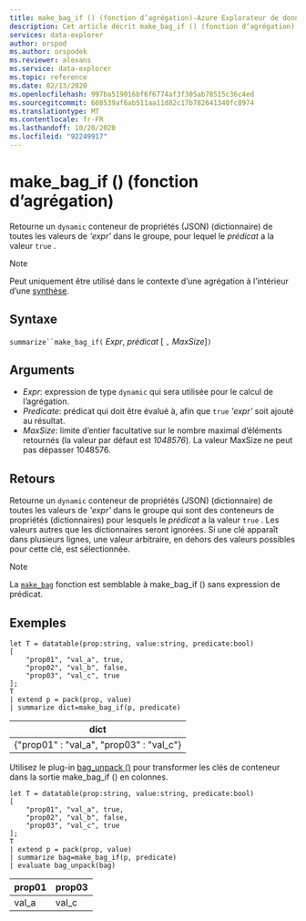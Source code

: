 ```yaml
---
title: make_bag_if () (fonction d’agrégation)-Azure Explorateur de données
description: Cet article décrit make_bag_if () (fonction d’agrégation) dans Azure Explorateur de données.
services: data-explorer
author: orspod
ms.author: orspodek
ms.reviewer: alexans
ms.service: data-explorer
ms.topic: reference
ms.date: 02/13/2020
ms.openlocfilehash: 997ba519016bf6f6774af3f305ab78515c36c4ed
ms.sourcegitcommit: 608539af6ab511aa11d82c17b782641340fc8974
ms.translationtype: MT
ms.contentlocale: fr-FR
ms.lasthandoff: 10/20/2020
ms.locfileid: "92249917"
---
```

# <a name="make_bag_if-aggregation-function"></a>make_bag_if () (fonction d’agrégation)

Retourne un `dynamic` conteneur de propriétés (JSON) (dictionnaire) de toutes les valeurs de *'expr'* dans le groupe, pour lequel le *prédicat* a la valeur `true` .

> [!NOTE]
> Peut uniquement être utilisé dans le contexte d’une agrégation à l’intérieur d’une [synthèse](summarizeoperator.md).

## <a name="syntax"></a>Syntaxe

`summarize``make_bag_if(` *Expr*, *prédicat* [ `,` *MaxSize*]`)`

## <a name="arguments"></a>Arguments

* *Expr*: expression de type `dynamic` qui sera utilisée pour le calcul de l’agrégation.
* *Predicate*: prédicat qui doit être évalué à, afin que `true` *'expr'* soit ajouté au résultat.
* *MaxSize*: limite d’entier facultative sur le nombre maximal d’éléments retournés (la valeur par défaut est *1048576*). La valeur MaxSize ne peut pas dépasser 1048576.

## <a name="returns"></a>Retours

Retourne un `dynamic` conteneur de propriétés (JSON) (dictionnaire) de toutes les valeurs de *'expr'* dans le groupe qui sont des conteneurs de propriétés (dictionnaires) pour lesquels le *prédicat* a la valeur `true` .
Les valeurs autres que les dictionnaires seront ignorées.
Si une clé apparaît dans plusieurs lignes, une valeur arbitraire, en dehors des valeurs possibles pour cette clé, est sélectionnée.

> [!NOTE]
> La [`make_bag`](./make-bag-aggfunction.md) fonction est semblable à make_bag_if () sans expression de prédicat.

## <a name="examples"></a>Exemples

```kusto
let T = datatable(prop:string, value:string, predicate:bool)
[
    "prop01", "val_a", true,
    "prop02", "val_b", false,
    "prop03", "val_c", true
];
T
| extend p = pack(prop, value)
| summarize dict=make_bag_if(p, predicate)

```

|dict|
|----|
|{"prop01" : "val_a", "prop03" : "val_c"} |

Utilisez le plug-in [bag_unpack ()](bag-unpackplugin.md) pour transformer les clés de conteneur dans la sortie make_bag_if () en colonnes. 

```kusto
let T = datatable(prop:string, value:string, predicate:bool)
[
    "prop01", "val_a", true,
    "prop02", "val_b", false,
    "prop03", "val_c", true
];
T
| extend p = pack(prop, value)
| summarize bag=make_bag_if(p, predicate)
| evaluate bag_unpack(bag)

```

|prop01|prop03|
|---|---|
|val_a|val_c|
